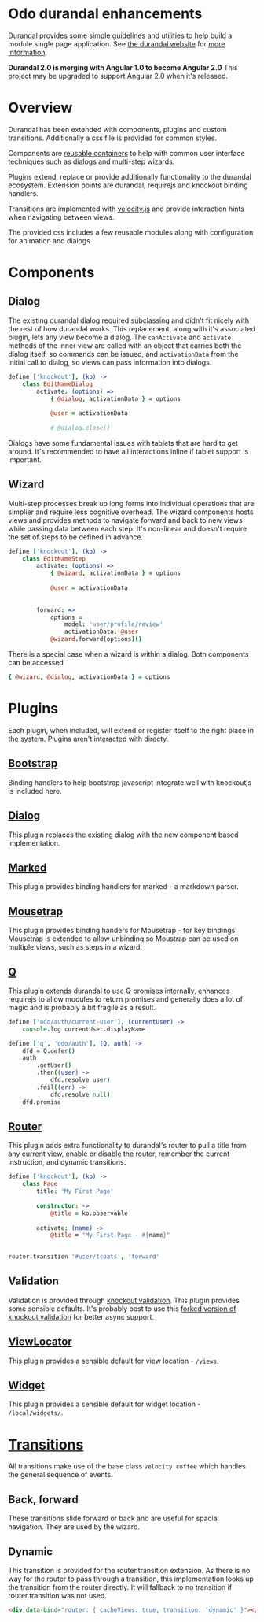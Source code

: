 # Odo durandal enhancements
Durandal provides some simple guidelines and utilities to help build a module single page application. See [the durandal website](http://durandaljs.com/) for [more information](http://durandaljs.com/documentation/Durandal-Edge.html).

**Durandal 2.0 is merging with Angular 1.0 to become Angular 2.0**
This project may be upgraded to support Angular 2.0 when it's released.

# Overview
Durandal has been extended with components, plugins and custom transitions. Additionally a css file is provided for common styles.

Components are [reusable containers](http://durandaljs.com/documentation/Using-Composition.html) to help with common user interface techniques such as dialogs and multi-step wizards.

Plugins extend, replace or provide additionally functionality to the durandal ecosystem. Extension points are durandal, requirejs and knockout binding handlers.

Transitions are implemented with [velocity.js](http://julian.com/research/velocity/) and provide interaction hints when navigating between views.

The provided css includes a few reusable modules along with configuration for animation and dialogs.

# Components
## Dialog
The existing durandal dialog required subclassing and didn't fit nicely with the rest of how durandal works. This replacement, along with it's associated plugin, lets any view become a dialog. The `canActivate` and `activate` methods of the inner view are called with an object that carries both the dialog itself, so commands can be issued, and `activationData` from the initial call to dialog, so views can pass information into dialogs.

```coffee
define ['knockout'], (ko) ->
    class EditNameDialog
        activate: (options) =>
            { @dialog, activationData } = options
            
            @user = activationData
            
            # @dialog.close()

```

Dialogs have some fundamental issues with tablets that are hard to get around. It's recommended to have all interactions inline if tablet support is important.

## Wizard
Multi-step processes break up long forms into individual operations that are simplier and require less cognitive overhead. The wizard components hosts views and provides methods to navigate forward and back to new views while passing data between each step. It's non-linear and doesn't require the set of steps to be defined in advance.

```coffee
define ['knockout'], (ko) ->
    class EditNameStep
        activate: (options) =>
            { @wizard, activationData } = options
            
            @user = activationData
            
        
        forward: =>
            options =
                model: 'user/profile/review'
                activationData: @user
            @wizard.forward(options)()
```

There is a special case when a wizard is within a dialog. Both components can be accessed

```coffee
{ @wizard, @dialog, activationData } = options
```

# Plugins
Each plugin, when included, will extend or register itself to the right place in the system. Plugins aren't interacted with directy.

## [Bootstrap](http://getbootstrap.com/)
Binding handlers to help bootstrap javascript integrate well with knockoutjs is included here.

## [Dialog](http://durandaljs.com/documentation/Showing-Message-Boxes-And-Modals.html)
This plugin replaces the existing dialog with the new component based implementation.

## [Marked](https://github.com/chjj/marked)
This plugin provides binding handlers for marked - a markdown parser.

## [Mousetrap](http://craig.is/killing/mice)
This plugin provides binding handers for Mousetrap - for key bindings. Mousetrap is extended to allow unbinding so Moustrap can be used on multiple views, such as steps in a wizard.

## [Q](https://github.com/kriskowal/q)
This plugin [extends durandal to use Q promises internally](http://durandaljs.com/documentation/Q.html), enhances requirejs to allow modules to return promises and generally does a lot of magic and is probably a bit fragile as a result.

```coffee
define ['odo/auth/current-user'], (currentUser) ->
    console.log currentUser.displayName
```

```coffee
define ['q', 'odo/auth'], (Q, auth) ->
    dfd = Q.defer()
    auth
        .getUser()
        .then((user) ->
            dfd.resolve user)
        .fail((err) ->
            dfd.resolve null)
    dfd.promise
```

## [Router](http://durandaljs.com/documentation/Using-The-Router.html)
This plugin adds extra functionality to durandal's router to pull a title from any current view, enable or disable the router, remember the current instruction, and dynamic transitions.

```coffee
define ['knockout'], (ko) ->
    class Page
        title: 'My First Page'
        
        constructor: ->
            @title = ko.observable
        
        activate: (name) ->
            @title = "My First Page - #{name}"
            
```

```coffee
router.transition '#user/tcoats', 'forward'
```

## Validation
Validation is provided through [knockout validation](https://github.com/Knockout-Contrib/Knockout-Validation). This plugin provides some sensible defaults. It's probably best to use this [forked version of knockout validation](https://github.com/tcoats/Knockout-Validation) for better async support.

## [ViewLocator](http://durandaljs.com/documentation/View-Location.html)
This plugin provides a sensible default for view location - `/views`.

## [Widget](http://durandaljs.com/documentation/Creating-A-Widget.html)
This plugin provides a sensible default for widget location - `/local/widgets/`.


# [Transitions](http://durandaljs.com/documentation/Creating-A-Transition.html)
All transitions make use of the base class `velocity.coffee` which handles the general sequence of events.

## Back, forward
These transitions slide forward or back and are useful for spacial navigation. They are used by the wizard.

## Dynamic
This transition is provided for the router.transition extension. As there is no way for the router to pass through a transition, this implementation looks up the transition from the router directly. It will fallback to no transition if router.transition was not used.

```html
<div data-bind="router: { cacheViews: true, transition: 'dynamic' }"></div>
```



